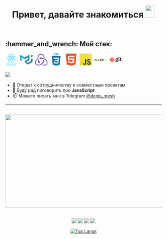<div align="center">
<h1> Привет, давайте знакомиться
<img src="https://media.giphy.com/media/hvRJCLFzcasrR4ia7z/giphy.gif" width="30px" height="40px"/>  
</h1>
</div>

<br>
<h2> :hammer_and_wrench: Мой стек:</h2>
<div>
  <img src="https://github.com/devicons/devicon/blob/master/icons/react/react-original-wordmark.svg" title="React" alt="React" width="40" height="40"/>&nbsp;
  <img src="https://github.com/devicons/devicon/blob/master/icons/materialui/materialui-original.svg" title="Material UI" alt="Material UI" width="40" height="40"/>&nbsp;
  <img src="https://github.com/devicons/devicon/blob/master/icons/redux/redux-original.svg" title="Redux" alt="Redux " width="40" height="40"/>&nbsp;
  <img src="https://github.com/devicons/devicon/blob/master/icons/css3/css3-plain-wordmark.svg"  title="CSS3" alt="CSS" width="40" height="40"/>&nbsp;
  <img src="https://github.com/devicons/devicon/blob/master/icons/html5/html5-original.svg" title="HTML5" alt="HTML" width="40" height="40"/>&nbsp;
  <img src="https://github.com/devicons/devicon/blob/master/icons/javascript/javascript-original.svg" title="JavaScript" alt="JavaScript" width="40" height="40"/>&nbsp;
  <img src="https://github.com/devicons/devicon/blob/master/icons/nodejs/nodejs-original-wordmark.svg" title="NodeJS" alt="NodeJS" width="40" height="40"/>&nbsp;
  <img src="https://github.com/devicons/devicon/blob/master/icons/git/git-original-wordmark.svg" title="Git" **alt="Git" width="40" height="40"/>
</div>
<br>
 <img src="https://www.codewars.com/users/den-mesh/badges/large" />
<br>



- 👯 Открыт к сотрудничеству и совместным проектам
- 💬 Буду рад поговорить про **JavaScript**
- 📫 Можете писать мне в Telegram [@denis_mesh](https://t.me/denis_mesh)

---
<br>
<div align="center">
  <img src="https://media.giphy.com/media/dWesBcTLavkZuG35MI/giphy.gif" width="680" height="300"/>
</div>

<br>

<div align="center">

![](https://github-profile-summary-cards.vercel.app/api/cards/stats?username=den-mesh&theme=solarized_dark)
![](https://github-profile-summary-cards.vercel.app/api/cards/repos-per-language?username=den-mesh&theme=solarized_dark)
![](https://github-profile-summary-cards.vercel.app/api/cards/most-commit-language?username=den-mesh&theme=solarized_dark)
![](https://github-profile-summary-cards.vercel.app/api/cards/productive-time?username=den-mesh&theme=solarized_dark)

[![Top Langs](https://github-readme-stats.vercel.app/api/top-langs/?username=den-mesh&layout=compact)](https://github.com/anuraghazra/github-readme-stats)
</div>
